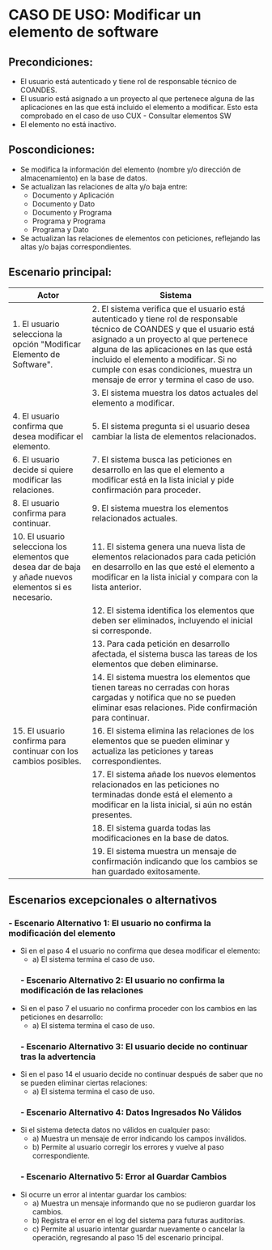 # CASO DE USO: Modificar un elemento de software 
## Precondiciones: 
- El usuario está autenticado y tiene rol de responsable técnico de COANDES.
- El usuario está asignado a un proyecto al que pertenece alguna de las aplicaciones en las que está incluido el elemento a modificar. Esto esta comprobado en el caso de uso CUX - Consultar elementos SW
- El elemento no está inactivo.

## Poscondiciones: 
- Se modifica la información del elemento (nombre y/o dirección de almacenamiento) en la base de datos.
- Se actualizan las relaciones de alta y/o baja entre:
	- Documento y Aplicación
	- Documento y Dato
	- Documento y Programa
	- Programa y Programa
	- Programa y Dato
- Se actualizan las relaciones de elementos con peticiones, reflejando las altas y/o bajas correspondientes.

## Escenario principal: 
| Actor         | Sistema                                                                 |
|---------------|-------------------------------------------------------------------------|
| 1. El usuario selecciona la opción "Modificar Elemento de Software".   | 2. El sistema verifica que el usuario está autenticado y tiene rol de responsable técnico de COANDES y que el usuario está asignado a un proyecto al que pertenece alguna de las aplicaciones en las que está incluido el elemento a modificar. Si no cumple con esas condiciones, muestra un mensaje de error y termina el caso de uso. |
|             | 3. El sistema muestra los datos actuales del elemento a modificar. |
| 4. El usuario confirma que desea modificar el elemento.     | 5. El sistema pregunta si el usuario desea cambiar la lista de elementos relacionados. |
| 6. El usuario decide si quiere modificar las relaciones.     | 7. El sistema busca las peticiones en desarrollo en las que el elemento a modificar está en la lista inicial y pide confirmación para proceder. |
| 8. El usuario confirma para continuar.                          | 9. El sistema muestra los elementos relacionados actuales. |
| 10. El usuario selecciona los elementos que desea dar de baja y añade nuevos elementos si es necesario.              | 11. El sistema genera una nueva lista de elementos relacionados para cada petición en desarrollo en las que esté el elemento a modificar en la lista inicial y compara con la lista anterior. |
|               | 12. El sistema identifica los elementos que deben ser eliminados, incluyendo el inicial si corresponde. |
|               | 13. Para cada petición en desarrollo afectada, el sistema busca las tareas de los elementos que deben eliminarse. |
|               | 14. El sistema muestra los elementos que tienen tareas no cerradas con horas cargadas y notifica que no se pueden eliminar esas relaciones. Pide confirmación para continuar. |
| 15. El usuario confirma para continuar con los cambios posibles.              | 16. El sistema elimina las relaciones de los elementos que se pueden eliminar y actualiza las peticiones y tareas correspondientes. |
|               | 17. El sistema añade los nuevos elementos relacionados en las peticiones no terminadas donde está el elemento a modificar en la lista inicial, si aún no están presentes. |
|               | 18. El sistema guarda todas las modificaciones en la base de datos. |
|               | 19. El sistema muestra un mensaje de confirmación indicando que los cambios se han guardado exitosamente. |

## Escenarios excepcionales o alternativos
  ### - Escenario Alternativo 1: El usuario no confirma la modificación del elemento
- Si en el paso 4 el usuario no confirma que desea modificar el elemento:
    -  a) El sistema termina el caso de uso.
  ### - Escenario Alternativo 2: El usuario no confirma la modificación de las relaciones
- Si en el paso 7 el usuario no confirma proceder con los cambios en las peticiones en desarrollo:
    -  a) El sistema termina el caso de uso.
  ### - Escenario Alternativo 3: El usuario decide no continuar tras la advertencia
- Si en el paso 14 el usuario decide no continuar después de saber que no se pueden eliminar ciertas relaciones:
    -  a) El sistema termina el caso de uso.
  ### - Escenario Alternativo 4: Datos Ingresados No Válidos
- Si el sistema detecta datos no válidos en cualquier paso:
    -  a) Muestra un mensaje de error indicando los campos inválidos.
    -  b) Permite al usuario corregir los errores y vuelve al paso correspondiente.
  ### - Escenario Alternativo 5: Error al Guardar Cambios
- Si ocurre un error al intentar guardar los cambios:
    -  a) Muestra un mensaje informando que no se pudieron guardar los cambios.
    -  b) Registra el error en el log del sistema para futuras auditorías.
    -  c) Permite al usuario intentar guardar nuevamente o cancelar la operación, regresando al paso 15 del escenario principal.
